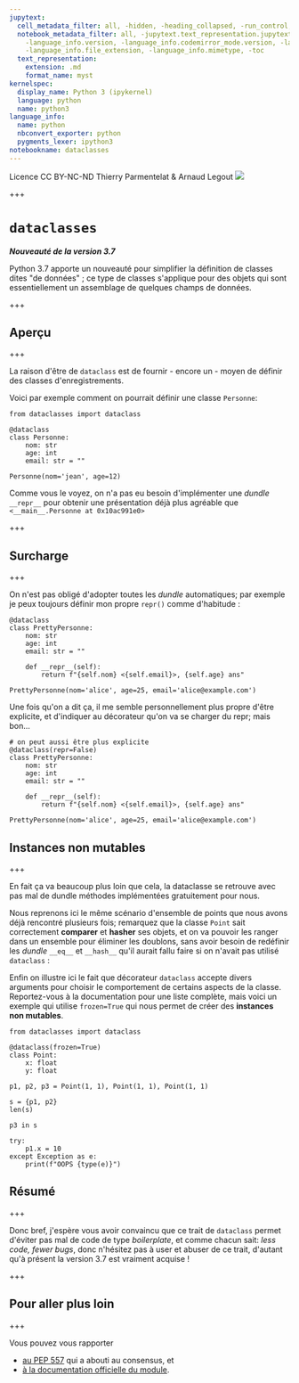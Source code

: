 ```yaml
---
jupytext:
  cell_metadata_filter: all, -hidden, -heading_collapsed, -run_control, -trusted
  notebook_metadata_filter: all, -jupytext.text_representation.jupytext_version, -jupytext.text_representation.format_version,
    -language_info.version, -language_info.codemirror_mode.version, -language_info.codemirror_mode,
    -language_info.file_extension, -language_info.mimetype, -toc
  text_representation:
    extension: .md
    format_name: myst
kernelspec:
  display_name: Python 3 (ipykernel)
  language: python
  name: python3
language_info:
  name: python
  nbconvert_exporter: python
  pygments_lexer: ipython3
notebookname: dataclasses
---
```


<div class="licence">
<span>Licence CC BY-NC-ND</span>
<span>Thierry Parmentelat &amp; Arnaud Legout</span>
<span><img src="media/both-logos-small-alpha.png" /></span>
</div>

+++

# `dataclasses` 


***Nouveauté de la version 3.7***

Python 3.7 apporte un nouveauté pour simplifier la définition de classes dites "de données" ; ce type de classes s'applique pour des objets qui sont essentiellement un assemblage de quelques champs de données.

+++

## Aperçu

+++

La raison d'être de `dataclass` est de fournir - encore un - moyen de définir des classes d'enregistrements.

Voici par exemple comment on pourrait définir une classe `Personne`:

```{code-cell} ipython3
from dataclasses import dataclass
```

```{code-cell} ipython3
@dataclass
class Personne:
    nom: str
    age: int
    email: str = ""
        
Personne(nom='jean', age=12)        
```

Comme vous le voyez, on n'a pas eu besoin d'implémenter une *dundle* `__repr__` pour obtenir une présentation déjà plus agréable que `<__main__.Personne at 0x10ac991e0>`

+++

## Surcharge

+++

On n'est pas obligé d'adopter toutes les *dundle* automatiques; par exemple je peux toujours définir mon propre  `repr()` comme d'habitude :

```{code-cell} ipython3
@dataclass
class PrettyPersonne:
    nom: str
    age: int
    email: str = ""
    
    def __repr__(self):
        return f"{self.nom} <{self.email}>, {self.age} ans"

PrettyPersonne(nom='alice', age=25, email='alice@example.com')
```

Une fois qu'on a dit ça, il me semble personnellement plus propre d'être explicite, et d'indiquer au décorateur 
qu'on va se charger du repr; mais bon...

```{code-cell} ipython3
# on peut aussi être plus explicite
@dataclass(repr=False)
class PrettyPersonne:
    nom: str
    age: int
    email: str = ""
    
    def __repr__(self):
        return f"{self.nom} <{self.email}>, {self.age} ans"
    
PrettyPersonne(nom='alice', age=25, email='alice@example.com')    
```

## Instances non mutables

+++

En fait ça va beaucoup plus loin que cela, la dataclasse se retrouve avec pas mal de dundle méthodes implémentées gratuitement pour nous.

Nous reprenons ici le même scénario d'ensemble de points que nous avons déjà rencontré plusieurs fois; remarquez que la classe `Point` sait correctement **comparer** et **hasher** ses objets, et on va pouvoir les ranger dans un ensemble pour éliminer les doublons, sans avoir besoin de redéfinir les *dundle* `__eq__` et `__hash__` qu'il aurait fallu faire si on n'avait pas utilisé `dataclass` :

Enfin on illustre ici le fait que décorateur `dataclass` accepte divers arguments pour choisir le comportement de certains aspects de la classe. Reportez-vous à la documentation pour une liste complète, mais voici un exemple qui utilise `frozen=True` qui nous permet de créer des **instances non mutables**. 


```{code-cell} ipython3
from dataclasses import dataclass

@dataclass(frozen=True)
class Point:
    x: float
    y: float
```

```{code-cell} ipython3
p1, p2, p3 = Point(1, 1), Point(1, 1), Point(1, 1)
```

```{code-cell} ipython3
s = {p1, p2}
len(s)
```

```{code-cell} ipython3
p3 in s
```

```{code-cell} ipython3
try:
    p1.x = 10
except Exception as e:
    print(f"OOPS {type(e)}")
```

## Résumé

+++

Donc bref, j'espère vous avoir convaincu que ce trait de `dataclass` permet d'éviter pas mal de code de type *boilerplate*, et comme chacun sait: *less code, fewer bugs*, donc n'hésitez pas à user et abuser de ce trait, d'autant qu'à présent la version 3.7 est vraiment acquise !

+++

## Pour aller plus loin

+++

Vous pouvez vous rapporter

* [au PEP 557](https://www.python.org/dev/peps/pep-0557/) qui a abouti au consensus, et
* [à la documentation officielle du module](https://docs.python.org/3/library/dataclasses.html).
